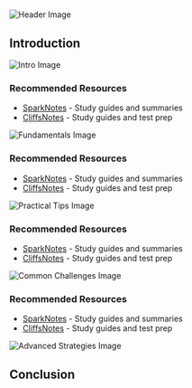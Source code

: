 # 


![Header Image](https://fal.media/files/penguin/NJ2Cc1lvvrFPQhnRrqT7C.png)

## Introduction


![Intro Image](https://fal.media/files/tiger/qRVYyrRPWfbE1uhzF6vRg.png)



### Recommended Resources
- [SparkNotes](https://www.sparknotes.com/) - Study guides and summaries
- [CliffsNotes](https://www.cliffsnotes.com/) - Study guides and test prep


![Fundamentals Image](https://fal.media/files/zebra/3hII7bO69tiubgA90A_6E.png)



### Recommended Resources
- [SparkNotes](https://www.sparknotes.com/) - Study guides and summaries
- [CliffsNotes](https://www.cliffsnotes.com/) - Study guides and test prep


![Practical Tips Image](https://fal.media/files/monkey/ald8H1BkHR6TxLNvflc0q.png)



### Recommended Resources
- [SparkNotes](https://www.sparknotes.com/) - Study guides and summaries
- [CliffsNotes](https://www.cliffsnotes.com/) - Study guides and test prep


![Common Challenges Image](https://fal.media/files/panda/1q7rKaJYWg4hBMLnBv3ZT.png)



### Recommended Resources
- [SparkNotes](https://www.sparknotes.com/) - Study guides and summaries
- [CliffsNotes](https://www.cliffsnotes.com/) - Study guides and test prep


![Advanced Strategies Image](https://fal.media/files/kangaroo/P2vbErR6lfuBwir_JlKH3.png)

## Conclusion

